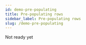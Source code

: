 ```yaml
---
id: demo-pre-populating
title: Pre-populating rows
sidebar_label: Pre-populating rows
slug: /demo-pre-populating
---
```


Not ready yet
